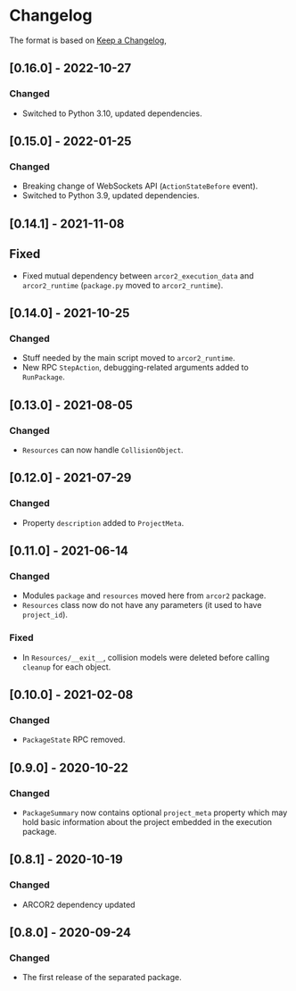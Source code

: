 # Changelog

The format is based on [Keep a Changelog](https://keepachangelog.com/en/1.0.0/),

## [0.16.0] - 2022-10-27

### Changed

- Switched to Python 3.10, updated dependencies.

## [0.15.0] - 2022-01-25

### Changed

- Breaking change of WebSockets API (`ActionStateBefore` event).
- Switched to Python 3.9, updated dependencies.

## [0.14.1] - 2021-11-08

## Fixed

- Fixed mutual dependency between `arcor2_execution_data` and `arcor2_runtime` (`package.py` moved to `arcor2_runtime`).

## [0.14.0] - 2021-10-25

### Changed

- Stuff needed by the main script moved to `arcor2_runtime`.
- New RPC `StepAction`, debugging-related arguments added to `RunPackage`.

## [0.13.0] - 2021-08-05

### Changed

- `Resources` can now handle `CollisionObject`.


## [0.12.0] - 2021-07-29

### Changed

- Property `description` added to `ProjectMeta`.

## [0.11.0] - 2021-06-14

### Changed
- Modules `package` and `resources` moved here from `arcor2` package.
- `Resources` class now do not have any parameters (it used to have `project_id`).

### Fixed
- In `Resources/__exit__`, collision models were deleted before calling `cleanup` for each object.

## [0.10.0] - 2021-02-08

### Changed
- `PackageState` RPC removed.

## [0.9.0] - 2020-10-22

### Changed
- `PackageSummary` now contains optional `project_meta` property which may hold basic information about the project embedded in the execution package.

## [0.8.1] - 2020-10-19

### Changed
- ARCOR2 dependency updated

## [0.8.0] - 2020-09-24
### Changed
- The first release of the separated package.
